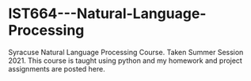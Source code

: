 # IST664---Natural-Language-Processing

Syracuse Natural Language Processing Course. Taken Summer Session 2021. This course is taught using python and my homework and project assignments are posted here.
